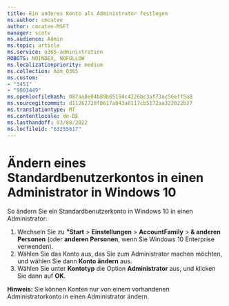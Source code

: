 ```yaml
---
title: Ein anderes Konto als Administrator festlegen
ms.author: cmcatee
author: cmcatee-MSFT
manager: scotv
ms.audience: Admin
ms.topic: article
ms.service: o365-administration
ROBOTS: NOINDEX, NOFOLLOW
ms.localizationpriority: medium
ms.collection: Adm_O365
ms.custom:
- "3451"
- "9001449"
ms.openlocfilehash: 087aa8e04b89b65194c4226bc3af73ac56eff5a8
ms.sourcegitcommit: d11262728f0617a843a0117cb5172aa322022b27
ms.translationtype: MT
ms.contentlocale: de-DE
ms.lasthandoff: 03/08/2022
ms.locfileid: "63255617"
---
```

# <a name="change-a-standard-user-account-to-an-administrator-in-windows-10"></a>Ändern eines Standardbenutzerkontos in einen Administrator in Windows 10

So ändern Sie ein Standardbenutzerkonto in Windows 10 in einen Administrator:

1. Wechseln Sie zu **"Start** >  **Einstellungen** >  **AccountFamily** >  **& anderen Personen** (oder **anderen Personen**, wenn Sie Windows 10 Enterprise verwenden).
2. Wählen Sie das Konto aus, das Sie zum Administrator machen möchten, und wählen Sie dann **Konto ändern** aus.
3. Wählen Sie unter **Kontotyp** die Option **Administrator** aus, und klicken Sie dann auf **OK**.

**Hinweis:** Sie können Konten nur von einem vorhandenen Administratorkonto in einen Administrator ändern.
